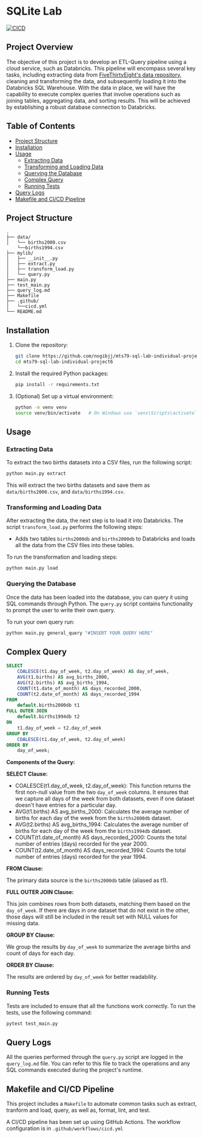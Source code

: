 # SQLite Lab

[![CICD](https://github.com/nogibjj/mts79-sqlite-lab/actions/workflows/cicd.yml/badge.svg)](https://github.com/nogibjj/mts79-sqlite-lab/actions/workflows/cicd.yml)

## Project Overview
The objective of this project is to develop an ETL-Query pipeline using a cloud service, such as Databricks. This pipeline will encompass several key tasks, including extracting data from [FiveThirtyEight's data repository](https://github.com/fivethirtyeight/data), cleaning and transforming the data, and subsequently loading it into the Databricks SQL Warehouse. With the data in place, we will have the capability to execute complex queries that involve operations such as joining tables, aggregating data, and sorting results. This will be achieved by establishing a robust database connection to Databricks.
## Table of Contents

- [Project Structure](#project-structure)
- [Installation](#installation)
- [Usage](#usage)
  - [Extracting Data](#extracting-data)
  - [Transforming and Loading Data](#transforming-and-loading-data)
  - [Querying the Database](#querying-the-database)
  - [Complex Query](#complex-query)
  - [Running Tests](#running-tests)
- [Query Logs](#query-logs)
- [Makefile and CI/CD Pipeline](#makefile-and-CI/CD-Pipeline)


## Project Structure

```
.
├── data/
│   └── births2000.csv
    └──births1994.csv
├── mylib/
│   ├── __init__.py
│   ├── extract.py
│   ├── transform_load.py
│   └── query.py
├── main.py
├── test_main.py
├── query_log.md
├── Makefile
├── .github/
│   └──cicd.yml
└── README.md
```

## Installation

1. Clone the repository:
   ```bash
   git clone https://github.com/nogibjj/mts79-sql-lab-individual-project6
   cd mts79-sql-lab-individual-project6
   ```

2. Install the required Python packages:
   ```bash
   pip install -r requirements.txt
   ```

3. (Optional) Set up a virtual environment:
   ```bash
   python -m venv venv
   source venv/bin/activate   # On Windows use `venv\Scripts\activate`
   ```

## Usage

### Extracting Data

To extract the two births datasets into a CSV files, run the following script:

```bash
python main.py extract
```

This will extract the two births datasets and save them as `data/births2000.csv`, and  `data/births1994.csv`.

### Transforming and Loading Data

After extracting the data, the next step is to load it into Databricks. The script `transform_load.py` performs the following steps:
- Adds two tables `births2000db` and  `births2000db` to Databricks and loads all the data from the CSV files into these tables.

To run the transformation and loading steps:

```bash
python main.py load
```

### Querying the Database

Once the data has been loaded into the database, you can query it using SQL commands through Python. The `query.py` script contains functionality to prompt the user to write their own query.

To run your own query run:

```bash
python main.py general_query "#INSERT YOUR QUERY HERE"
```

## Complex Query
```sql
SELECT 
    COALESCE(t1.day_of_week, t2.day_of_week) AS day_of_week, 
    AVG(t1.births) AS avg_births_2000, 
    AVG(t2.births) AS avg_births_1994, 
    COUNT(t1.date_of_month) AS days_recorded_2000, 
    COUNT(t2.date_of_month) AS days_recorded_1994 
FROM 
    default.births2000db t1 
FULL OUTER JOIN 
    default.births1994db t2 
ON 
    t1.day_of_week = t2.day_of_week 
GROUP BY 
    COALESCE(t1.day_of_week, t2.day_of_week) 
ORDER BY 
    day_of_week;
```
**Components of the Query:**

**SELECT Clause:**
 - COALESCE(t1.day_of_week, t2.day_of_week): This function returns the first non-null value from the two `day_of_week` columns. It ensures that we capture all days of the week from both datasets, even if one dataset doesn't have entries for a particular day.
- AVG(t1.births) AS avg_births_2000: Calculates the average number of births for each day of the week from the `births2000db` dataset.
- AVG(t2.births) AS avg_births_1994: Calculates the average number of births for each day of the week from the `births1994db` dataset.
- COUNT(t1.date_of_month) AS days_recorded_2000: Counts the total number of entries (days) recorded for the year 2000.
- COUNT(t2.date_of_month) AS days_recorded_1994: Counts the total number of entries (days) recorded for the year 1994.

**FROM Clause:**

The primary data source is the `births2000db` table (aliased as t1).

**FULL OUTER JOIN Clause:**

This join combines rows from both datasets, matching them based on the `day_of_week`. If there are days in one dataset that do not exist in the other, those days will still be included in the result set with NULL values for missing data.

**GROUP BY Clause:**

We group the results by `day_of_week` to summarize the average births and count of days for each day.

**ORDER BY Clause:**

The results are ordered by `day_of_week` for better readability.


### Running Tests

Tests are included to ensure that all the functions work correctly. To run the tests, use the following command:

```bash
pytest test_main.py
```

## Query Logs

All the queries performed through the `query.py` script are logged in the `query_log.md` file. You can refer to this file to track the operations and any SQL commands executed during the project's runtime.

## Makefile and CI/CD Pipeline
This project includes a `Makefile` to automate common tasks such as extract, tranform and load, query, as well as, format, lint, and test.

A CI/CD pipeline has been set up using GitHub Actions. The workflow configuration is in `.github/workflows/cicd.yml`